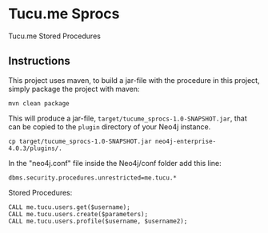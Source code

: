# Tucu.me Sprocs
Tucu.me Stored Procedures

Instructions
------------ 

This project uses maven, to build a jar-file with the procedure in this
project, simply package the project with maven:

    mvn clean package

This will produce a jar-file, `target/tucume_sprocs-1.0-SNAPSHOT.jar`,
that can be copied to the `plugin` directory of your Neo4j instance.

    cp target/tucume_sprocs-1.0-SNAPSHOT.jar neo4j-enterprise-4.0.3/plugins/.
    
In the "neo4j.conf" file inside the Neo4j/conf folder add this line:

    dbms.security.procedures.unrestricted=me.tucu.*

Stored Procedures:

    CALL me.tucu.users.get($username);
    CALL me.tucu.users.create($parameters);
    CALL me.tucu.users.profile($username, $username2);
